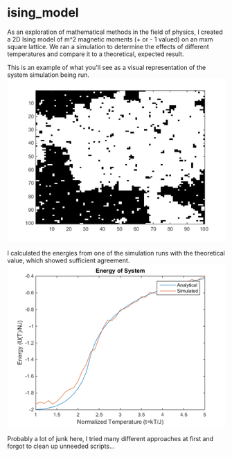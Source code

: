 # ising_model

As an exploration of mathematical methods in the field of physics, I created a 2D Ising model of m^2 magnetic moments (+ or - 1 valued) on an mxm square lattice. We ran a simulation to determine the effects of different temperatures and compare it to a theoretical, expected result.

This is an example of what you'll see as a visual representation of the system simulation being run.
![ising model](isingsystem.png?raw=true "example Ising Simulation in progress")

I calculated the energies from one of the simulation runs with the theoretical value, which showed sufficient agreement.
![system energy](systemenergy.png?raw=true "analytical vs simulated system energy")


Probably a lot of junk here, I tried many different approaches at first and forgot to clean up unneeded scripts...
